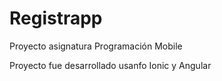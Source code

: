 # Registrapp
Proyecto asignatura Programación Mobile


Proyecto fue desarrollado usanfo Ionic y Angular